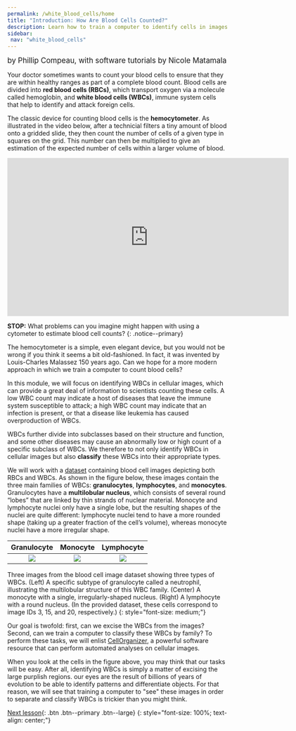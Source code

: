 ```yaml
---
permalink: /white_blood_cells/home
title: "Introduction: How Are Blood Cells Counted?"
description: Learn how to train a computer to identify cells in images and classify these images into categories. 
sidebar:
 nav: "white_blood_cells"
---
```


<span style="font-size:larger;">by Phillip Compeau, with software tutorials by Nicole Matamala</span>

Your doctor sometimes wants to count your blood cells to ensure that they are within healthy ranges as part of a complete blood count. Blood cells are divided into **red blood cells (RBCs)**, which transport oxygen via a molecule called hemoglobin, and **white blood cells (WBCs)**, immune system cells that help to identify and attack foreign cells.

The classic device for counting blood cells is the **hemocytometer**. As illustrated in the video below, after a technicial filters a tiny amount of blood onto a gridded slide, they then count the number of cells of a given type in squares on the grid. This number can then be multiplied to give an estimation of the expected number of cells within a larger volume of blood.

<iframe width="640" height="360" src="https://www.youtube-nocookie.com/embed/pP0xERLUhyc#t=1m24s" frameborder="0" allowfullscreen></iframe>

**STOP:** What problems can you imagine might happen with using a cytometer to estimate blood cell counts?
{: .notice--primary}

The hemocytometer is a simple, even elegant device, but you would not be wrong if you think it seems a bit old-fashioned. In fact, it was invented by Louis-Charles Malassez 150 years ago. Can we hope for a more modern approach in which we train a computer to count blood cells?

In this module, we will focus on identifying WBCs in cellular images, which can provide a great deal of information to scientists counting these cells. A low WBC count may indicate a host of diseases that leave the immune system susceptible to attack; a high WBC count may indicate that an infection is present, or that a disease like leukemia has caused overproduction of WBCs.

WBCs further divide into subclasses based on their structure and function, and some other diseases may cause an abnormally low or high count of a specific subclass of WBCs. We therefore to not only identify WBCs in cellular images but also **classify** these WBCs into their appropriate types.

We will work with a <a href="https://github.com/Shenggan/BCCD_Dataset" target="_blank">dataset</a> containing blood cell images depicting both RBCs and WBCs. As shown in the figure below, these images contain the three main families of WBCs: **granulocytes**, **lymphocytes**, and **monocytes**.  Granulocytes have a **multilobular nucleus**, which consists of several round “lobes” that are linked by thin strands of nuclear material. Monocyte and lymphocyte nuclei only have a single lobe, but the resulting shapes of the nuclei are quite different: lymphocyte nuclei tend to have a more rounded shape (taking up a greater fraction of the cell’s volume), whereas monocyte nuclei have a more irregular shape.

| Granulocyte | Monocyte | Lymphocyte |
:-------------------------:|:-------------------------:|:-------------------------:
![](../assets/images/neutrophil.png)  |  ![](../assets/images/monocyte.png)   |  ![](../assets/images/lymphocyte.png)

Three images from the blood cell image dataset showing three types of WBCs. (Left) A specific subtype of granulocyte called a neutrophil, illustrating the multilobular structure of this WBC family. (Center) A monocyte with a single, irregularly-shaped nucleus. (Right) A lymphocyte with a round nucleus. (In the provided dataset, these cells correspond to image IDs 3, 15, and 20, respectively.)
{: style="font-size: medium;"}

Our goal is twofold: first, can we excise the WBCs from the images? Second, can we train a computer to classify these WBCs by family? To perform these tasks, we will enlist <a href="http://www.cellorganizer.org" target="_blank">CellOrganizer</a>, a powerful software resource that can perform automated analyses on cellular images.

When you look at the cells in the figure above, you may think that our tasks will be easy. After all, identifying WBCs is simply a matter of excising the large purplish regions. our eyes are the result of billions of years of evolution to be able to identify patterns and differentiate objects. For that reason, we will see that training a computer to "see" these images in order to separate and classify WBCs is trickier than you might think.

[Next lesson](segmentation){: .btn .btn--primary .btn--large}
{: style="font-size: 100%; text-align: center;"}
